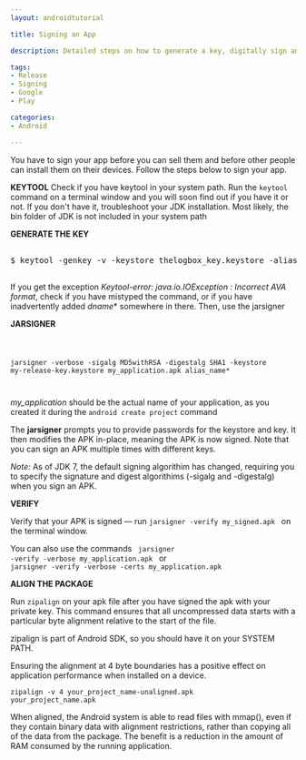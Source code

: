 ```yaml
---
layout: androidtutorial

title: Signing an App

description: Detailed steps on how to generate a key, digitally sign and align your android project apk

tags:
- Release
- Signing
- Google
- Play

categories:
- Android

---
```


You have to sign your app before you can sell them and before other people can install them on their devices. Follow the steps below to sign your app.

**KEYTOOL** 
Check if you have keytool in your system path. Run the <code class="codeblock">keytool</code> command on a terminal window and you will soon find out if you have it or not. If you don't have it, troubleshoot your JDK installation. Most likely, the bin folder of JDK is not included in your system path

**GENERATE THE KEY**

<pre class="codeblock">

$ keytool -genkey -v -keystore thelogbox_key.keystore -alias thelogbox_key_alias -keyalg RSA -keysize 2048 -validity 10000

</pre>

If you get the exception *Keytool-error: java.io.IOException : Incorrect AVA format*, check if you have mistyped the command, or if  you have inadvertently added *dname** somewhere in there. Then, use the jarsigner

**JARSIGNER**

<code class="codeblock">

jarsigner -verbose -sigalg MD5withRSA -digestalg SHA1 -keystore my-release-key.keystore my_application.apk 
alias_name*

</code>

*my_application* should be the actual name of your application, as you created it during the  <code class="codeblock">android create project</code> command

The **jarsigner** prompts you to provide passwords for the keystore and key. It then modifies the APK in-place, meaning the APK is now signed. Note that you can sign an APK multiple times with different keys.

*Note:* As of JDK 7, the default signing algorithim has changed, requiring you to specify the signature and digest algorithims (-sigalg and -digestalg) when you sign an APK.

**VERIFY**

Verify that your APK is signed &mdash; run <code class="codeblock">jarsigner -verify my_signed.apk </code> on the terminal window. 

You can also use the commands <code class="codeblock"> jarsigner -verify -verbose my_application.apk </code> or <code class="codeblock"> jarsigner -verify -verbose -certs my_application.apk </code>

**ALIGN THE PACKAGE**

Run <code class="codeblock">zipalign</code> on your apk file after you have signed the apk with your private key. This command ensures that all uncompressed data starts with a particular byte alignment relative to the start of the file.

zipalign is part of Android SDK, so you should have it on your SYSTEM PATH.

Ensuring the alignment at 4 byte boundaries has a positive effect on application performance when installed on a device.

<code class="codeblock">zipalign -v 4 your_project_name-unaligned.apk your_project_name.apk
</code>

When aligned, the Android system is able to read files with mmap(), even if they contain binary data with alignment restrictions, rather than copying all of the data from the package. The benefit is a reduction in the amount of RAM consumed by the running application.

